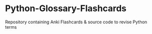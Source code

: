# Python-Glossary-Flashcards
Repository containing Anki Flashcards &amp; source code to revise Python terms
